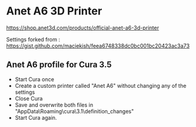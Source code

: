 # Anet A6 3D Printer

https://shop.anet3d.com/products/official-anet-a6-3d-printer

Settings forked from : https://gist.github.com/maciekish/feea6748338dc0bc001bc20423ac3a73

## Anet A6 profile for Cura 3.5

- Start Cura once
- Create a custom printer called "Anet A6" without changing any of the settings
- Close Cura
- Save and overwrite both files in "AppData\Roaming\cura\3.1\definition_changes"
- Start Cura again.
